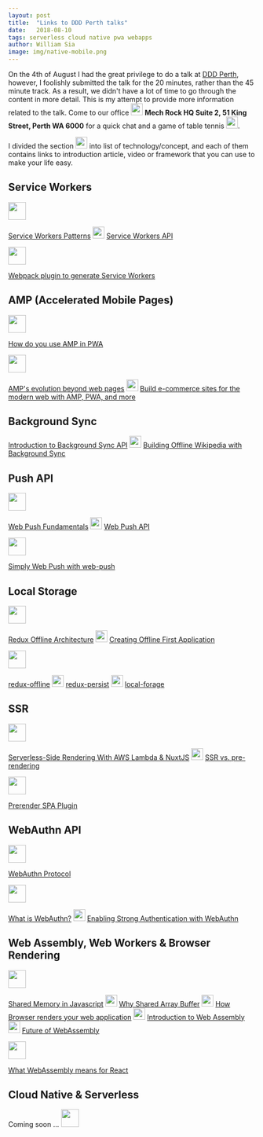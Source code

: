 ```yaml
---
layout: post
title:  "Links to DDD Perth talks"
date:   2018-08-10
tags: serverless cloud native pwa webapps
author: William Sia
image: img/native-mobile.png
---
```


On the 4th of August I had the great privilege to do a talk at [DDD Perth](https://dddperth.com/), however, I foolishly submitted the talk for the 20 minutes, rather than the 45 minute track. As a result, we didn't have a lot of time to go through the content in more detail. This is my attempt to provide more information related to the talk. Come to our office <img src="https://static.thenounproject.com/png/894284-200.png" width="24"> **Mech Rock HQ Suite 2, 51 King Street, Perth WA 6000** for a quick chat and a game of table tennis <img src="https://static.thenounproject.com/png/64985-200.png" width="24">.

 
I divided the section <img src="https://static.thenounproject.com/png/1141073-200.png" width="24"> into list of technology/concept, and each of them contains links to introduction article, video or framework that you can use to make your life easy.

## Service Workers

<img src="https://static.thenounproject.com/png/15066-200.png" width="36">

[Service Workers Patterns](https://serviceworke.rs/) <img src="https://static.thenounproject.com/png/1141073-200.png" width="24"> [Service Workers API](https://developer.mozilla.org/en-US/docs/Web/API/Navigator/serviceWorker)

<img src="https://static.thenounproject.com/png/1711876-200.png" width="36">

[Webpack plugin to generate Service Workers](https://github.com/NekR)


## AMP (Accelerated Mobile Pages)

<img src="https://static.thenounproject.com/png/15066-200.png" width="36">

[How do you use AMP in PWA](https://www.ampproject.org/docs/integration/pwa-amp/amp-in-pwa)

<img src="https://static.thenounproject.com/png/1141000-200.png" width="36">

[AMP's evolution beyond web pages](https://www.youtube.com/watch?v=eAyrvHmJD_c) <img src="https://static.thenounproject.com/png/1141073-200.png" width="24"> [Build e-commerce sites for the modern web with AMP, PWA, and more](https://www.youtube.com/watch?v=QCoQs9NO9q0)


## Background Sync

[Introduction to Background Sync API](https://developers.google.com/web/updates/2015/12/background-sync) <img src="https://static.thenounproject.com/png/1141073-200.png" width="24"> [Building Offline Wikipedia with Background Sync](https://github.com/jakearchibald/offline-wikipedia)

## Push API

<img src="https://static.thenounproject.com/png/15066-200.png" width="36">

[Web Push Fundamentals](https://developers.google.com/web/fundamentals/push-notifications/) <img src="https://static.thenounproject.com/png/1141073-200.png" width="24"> [Web Push API](https://developer.mozilla.org/en-US/docs/Web/API/Push_API)

<img src="https://static.thenounproject.com/png/1711876-200.png" width="36">

[Simply Web Push with web-push](https://github.com/web-push-libs/web-push)

## Local Storage

<img src="https://static.thenounproject.com/png/15066-200.png" width="36">

[Redux Offline Architecture](https://hackernoon.com/introducing-redux-offline-offline-first-architecture-for-progressive-web-applications-and-react-68c5167ecfe0) <img src="https://static.thenounproject.com/png/1141073-200.png" width="24"> [Creating Offline First Application](https://medium.com/@ballinst/creating-an-offline-first-react-native-app-ecdf0dcd853c)

<img src="https://static.thenounproject.com/png/1711876-200.png" width="36">

[redux-offline](https://github.com/redux-offline/redux-offline) <img src="https://static.thenounproject.com/png/1141073-200.png" width="24"> [redux-persist](https://github.com/rt2zz/redux-persist) <img src="https://static.thenounproject.com/png/1141073-200.png" width="24"> [local-forage](https://github.com/localForage/localForage)

## SSR

<img src="https://static.thenounproject.com/png/15066-200.png" width="36">

[Serverless-Side Rendering With AWS Lambda & NuxtJS](https://medium.com/@lordferquad/serverless-side-rendering-with-aws-lambda-nuxtjs-b94d15782af5) <img src="https://static.thenounproject.com/png/1141073-200.png" width="24"> [SSR vs. pre-rendering](https://reactql.org/docs/ssr/prerendering)

<img src="https://static.thenounproject.com/png/1711876-200.png" width="36">

[Prerender SPA Plugin](https://github.com/chrisvfritz/prerender-spa-plugin#readme)

## WebAuthn API

<img src="https://static.thenounproject.com/png/15066-200.png" width="36">


[WebAuthn Protocol](https://fidoalliance.org/how-fido-works/)

<img src="https://static.thenounproject.com/png/1141000-200.png" width="36">

[What is WebAuthn?](https://developers.google.com/web/updates/2018/05/webauthn) <img src="https://static.thenounproject.com/png/1141073-200.png" width="24"> [Enabling Strong Authentication with WebAuthn ](https://youtu.be/kGGMgEfSzMw)

## Web Assembly, Web Workers & Browser Rendering

<img src="https://static.thenounproject.com/png/15066-200.png" width="36">

[Shared Memory in Javascript](https://www.hongkiat.com/blog/shared-memory-in-javascript/) <img src="https://static.thenounproject.com/png/1141073-200.png" width="24">  [Why Shared Array Buffer](http://2ality.com/2017/01/shared-array-buffer.html)  <img src="https://static.thenounproject.com/png/1141073-200.png" width="24"> [How Browser renders your web application](https://developers.google.com/web/fundamentals/performance/critical-rendering-path/) <img src="https://static.thenounproject.com/png/1141073-200.png" width="24"> [Introduction to Web Assembly](https://hacks.mozilla.org/2017/02/a-cartoon-intro-to-webassembly/) <img src="https://static.thenounproject.com/png/1141073-200.png" width="24"> [Future of WebAssembly](https://blog.scottlogic.com/2018/07/20/wasm-future.html)

<img src="https://static.thenounproject.com/png/1141000-200.png" width="36">

[What WebAssembly means for React ](https://www.youtube.com/watch?v=3GHJ4cbxsVQ)

## Cloud Native & Serverless

Coming soon ... <img src="https://static.thenounproject.com/png/49989-200.png" width="36">


